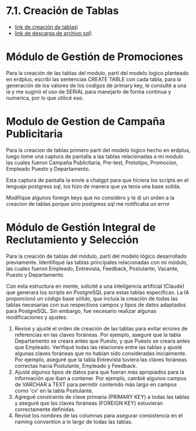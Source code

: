 # 7.1. Creación de Tablas

+ [link de creación de tablas](crear_tabla.md)\
+ [link de descarga de archivo sql](crear_tabla.sql)\
# Módulo de Gestión de Promociones
Para la creación de las tablas del modulo, partí del modelo logico planteado en erdplus, escribí las sentencias CREATE TABLE con cada tabla, para la generación de los valores de los codigos de primary key, le consulté a una ia y me sugirió el uso de SERIAL para manejarlo de forma continua y numerica, por lo que utilicé eso. 

# Modulo de Gestion de Campaña Publicitaria
Para la creacion de tablas primero parti del modelo logico hecho en erdplus, luego tome una captura de pantalla a las tablas relacionadas a mi modulo las cuales fueron Campaña Publicitaria, Pre-test, Prototipo, Promocion, Empleado Puesto y Departamento.

Esta captura de pantalla la envie a chatgpt para que hiciera los scripts en el lenguaje postgress sql, los hizo de manera que ya tenia una base solida.

Modifique algunos foreign keys que no considero y le di un orden a la creacion de tablas porque sino postgress sql me notificaba un error

# Módulo de Gestión Integral de Reclutamiento y Selección
Para la creación de tablas del módulo, partí del modelo lógico desarrollado previamente. Identifiqué las tablas principales relacionadas con mi módulo, las cuales fueron Empleado, Entrevista, Feedback, Postulante, Vacante, Puesto y Departamento.

Con esta estructura en mente, solicité a una inteligencia artificial (Claude) que generara los scripts en PostgreSQL para estas tablas específicas. La IA proporcionó un código base sólido, que incluía la creación de todas las tablas necesarias con sus respectivos campos y tipos de datos adaptados para PostgreSQL.
Sin embargo, fue necesario realizar algunas modificaciones y ajustes:

1. Revisé y ajusté el orden de creación de las tablas para evitar errores de referencias en las claves foráneas. Por ejemplo, aseguré que la tabla Departamento se creara antes que Puesto, y que Puesto se creara antes que Empleado.
Verifiqué todas las relaciones entre las tablas y ajusté algunas claves foráneas que no habían sido consideradas inicialmente. Por ejemplo, aseguré que la tabla Entrevista tuviera las claves foráneas correctas hacia Postulante, Empleado y Feedback.
2. Ajusté algunos tipos de datos para que fueran más apropiados para la información que iban a contener. Por ejemplo, cambié algunos campos de VARCHAR a TEXT para permitir contenido más largo en campos como 'cv' en la tabla Postulante.
3. Agregué constraints de clave primaria (PRIMARY KEY) a todas las tablas y aseguré que las claves foráneas (FOREIGN KEY) estuvieran correctamente definidas.
4. Revisé los nombres de las columnas para asegurar consistencia en el naming convention a lo largo de todas las tablas.
